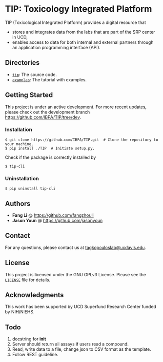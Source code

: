 # TIP: Toxicology Integrated Platform

TIP (Toxicological Integrated Platform) provides a digital resource that
- stores and integrates data from the labs that are part of the SRP center in UCD,
- enables access to data for both internal and external partners through an application programming interface (API).

## Directories

* <code>[tip](./tip)</code>: The source code.
* <code>[examples](./examples)</code>: The tutorial with examples.

## Getting Started

This project is under an active development. For more recent updates, please check out the development branch https://github.com/IBPA/TIP/tree/dev.

### Installation
```
$ git clone https://github.com/IBPA/TIP.git  # Clone the repository to your machine.
$ pip install ./TIP  # Initiate setup.py.
```
Check if the package is correctly installed by
```
$ tip-cli
```

### Uninstallation

```console
$ pip uninstall tip-cli
```

## Authors

- **Fang Li** @ https://github.com/fangzhouli
- **Jason Youn** @ https://github.com/jasonyoun

## Contact

For any questions, please contact us at tagkopouloslab@ucdavis.edu.

## License

This project is licensed under the GNU GPLv3 License. Please see the <code>[LICENSE](./LICENSE)</code> file for details.

## Acknowledgments

This work has been supported by UCD Superfund Research Center funded by NIH/NIEHS.

## Todo

1. docstring for __init__
2. Server should return all assays if users read a compound.
3. Read, write data to a file, change json to CSV format as the template.
4. Follow REST guideline.
